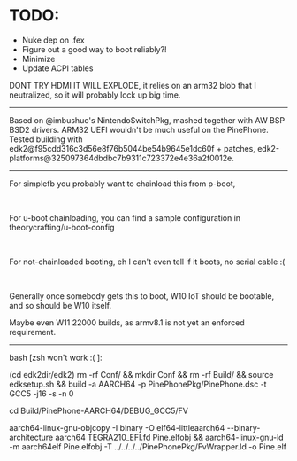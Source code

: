 # TODO:
* Nuke dep on .fex
* Figure out a good way to boot reliably?!
* Minimize
* Update ACPI tables

DONT TRY HDMI IT WILL EXPLODE, it relies on an arm32 blob that I neutralized, so it will probably lock up big time.

-----

Based on @imbushuo's NintendoSwitchPkg, mashed together with AW BSP BSD2 drivers. ARM32 UEFI wouldn't be
much useful on the PinePhone. Tested building with edk2@f95cdd316c3d56e8f76b5044be54b9645e1dc60f + patches,
edk2-platforms@325097364dbdbc7b9311c723372e4e36a2f0012e.

-----

For simplefb you probably want to chainload this from p-boot,

</br>

For u-boot chainloading, you can find a sample configuration in theorycrafting/u-boot-config

</br>

For not-chainloaded booting, eh I can't even tell if it boots, no serial cable :(

</br>

Generally once somebody gets this to boot, W10 IoT should be bootable, and so should be W10 itself.

Maybe even W11 22000 builds, as armv8.1 is not yet an enforced requirement.

-----

bash [zsh won't work :( ]:

(cd edk2dir/edk2)
rm -rf Conf/ && mkdir Conf && rm -rf Build/ && source edksetup.sh && build -a AARCH64 -p PinePhonePkg/PinePhone.dsc -t GCC5 -j16 -s -n 0

cd Build/PinePhone-AARCH64/DEBUG_GCC5/FV

aarch64-linux-gnu-objcopy -I binary -O elf64-littleaarch64 --binary-architecture aarch64 TEGRA210_EFI.fd Pine.elfobj && aarch64-linux-gnu-ld -m aarch64elf Pine.elfobj -T ../../../../PinePhonePkg/FvWrapper.ld -o Pine.elf
